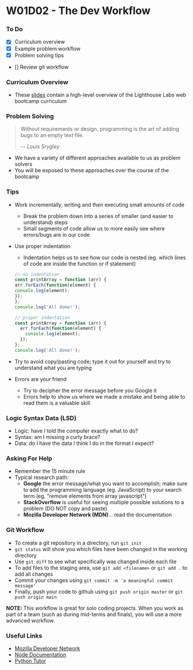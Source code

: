 # W01D02 - The Dev Workflow

### To Do
- [x] Curriculum overview
- [x] Example problem workflow
- [x] Problem solving tips
- [] Review git workflow

### Curriculum Overview

- These [slides](https://docs.google.com/presentation/d/1d3BPfu7lr5nm9l2h51aZOg1_rSwWlmX4MbDeV2B9qRc) contain a high-level overview of the Lighthouse Labs web bootcamp curriculum

### Problem Solving

> Without requirements or design, programming is the art of adding bugs to an empty text file.
>
> -- <cite>Louis Srygley</cite>

* We have a variety of different approaches available to us as problem solvers
* You will be exposed to these approaches over the course of the bootcamp

### Tips

* Work incrementally, writing and then executing small amounts of code
  * Break the problem down into a series of smaller (and easier to understand) steps
  * Small segments of code allow us to more easily see where errors/bugs are in our code
* Use proper indentation
  * Indentation helps us to see how our code is nested (eg. which lines of code are inside the function or if statement)

  ```js
  // no indentation
  const printArray = function (arr) {
  arr.forEach(function(element) {
  console.log(element);
  });
  };
  console.log('All done!');

  // proper indentation
  const printArray = function (arr) {
    arr.forEach(function(element) {
      console.log(element);
    });
  };
  console.log('All done!');
  ```

* Try to avoid copy/pasting code; type it out for yourself and try to understand what you are typing
* Errors are your friend
  * Try to decipher the error message before you Google it
  * Errors help to show us where we made a mistake and being able to read them is a valuable skill

### Logic Syntax Data (LSD)

- Logic: have I told the computer exactly what to do?
- Syntax: am I missing a curly brace?
- Data: do I have the data I think I do in the format I expect?

### Asking For Help

* Remember the 15 minute rule
* Typical research path: 
  * **Google** the error message/what you want to accomplish; make sure to add the programming language (eg. JavaScript) to your search term (eg. "remove elements from array javascript")
  * **StackOverflow** is useful for seeing multiple possible solutions to a problem (DO NOT copy and paste)
  * **Mozilla Developer Network (MDN)**... read the documentation

### Git Workflow

* To create a git repository in a directory, run `git init`
* `git status` will show you which files have been changed in the working directory
* Use `git diff` to see what specifically was changed inside each file
* To add files to the staging area, use `git add <filename>` or `git add .` to add all changes
* Commit your changes using `git commit -m 'a meaningful commit message'`
* Finally, push your code to github using `git push origin master` or `git push origin main`

**NOTE:** This workflow is great for solo coding projects. When you work as part of a team (such as during mid-terms and finals), you will use a more advanced workflow.

### Useful Links
- [Mozilla Developer Network](https://developer.mozilla.org/en-US/)
- [Node Documentation](https://nodejs.org/en/docs/)
- [Python Tutor](http://pythontutor.com/javascript.html#mode=edit)
